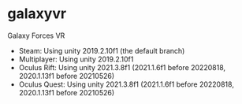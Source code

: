 # galaxyvr
Galaxy Forces VR

- Steam:        Using unity 2019.2.10f1 (the default branch)
- Multiplayer:  Using unity 2019.2.10f1
- Oculus Rift:  Using unity 2021.3.8f1 (2021.1.6f1 before 20220818, 2020.1.13f1 before 20210526)
- Oculus Quest: Using unity 2021.3.8f1 (2021.1.6f1 before 20220818, 2020.1.13f1 before 20210526)
